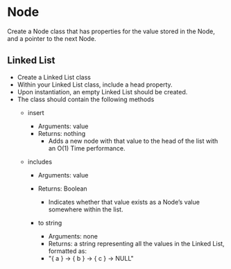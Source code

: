 # Node

Create a Node class that has properties for the value stored in the Node, and a pointer to the next Node.

## Linked List

* Create a Linked List class
* Within your Linked List class, include a head property.
* Upon instantiation, an empty Linked List should be created.
* The class should contain the following methods
     * insert
          * Arguments: value
          * Returns: nothing
             * Adds a new node with that value to the head of the list with an O(1) Time performance.

     * includes
          * Arguments: value
          * Returns: Boolean
            * Indicates whether that value exists as a Node’s   value somewhere within the list.

       * to string
          * Arguments: none
          * Returns: a string representing all the values in the Linked List, formatted as:
          * "{ a } -> { b } -> { c } -> NULL"
